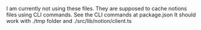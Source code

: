 I am currently not using these files.
They are supposed to cache notions files using CLI commands.
See the CLI commands at package.json
It should work with ./tmp folder and ./src/lib/notion/client.ts
